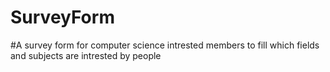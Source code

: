 # SurveyForm
#A survey form for computer science intrested members to fill which fields and subjects are intrested by people
